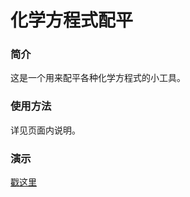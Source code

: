 
# 化学方程式配平

### 简介

这是一个用来配平各种化学方程式的小工具。

### 使用方法

详见页面内说明。

### 演示

[戳这里](https://hotwords123.github.io/chemical-equation-balancer/)
